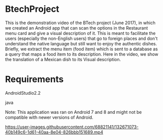 # BtechProject
This is the demonstration video of the BTech project (June 2017), in which we created an Android app that can scan the options in the Restaurant menu card and give a visual description of it. This is meant to facilitate the users (especially the non-English users) that go to foreign places and don't understand the native language but still want to enjoy the authentic dishes. Briefly, we extract the menu item (food item) which is sent to a database as a query that maps a food item to its description. 
Here in the video, we show the translation of a Mexican dish to its Visual description.

# Requirements
AndroidStudio2.2

java

Note: This application was ran on Android 7 and 8 and might not be compatible with newer versions of Android.

https://user-images.githubusercontent.com/68821141/132671073-40b149c6-1d61-40aa-8e04-826bbb151689.mp4
